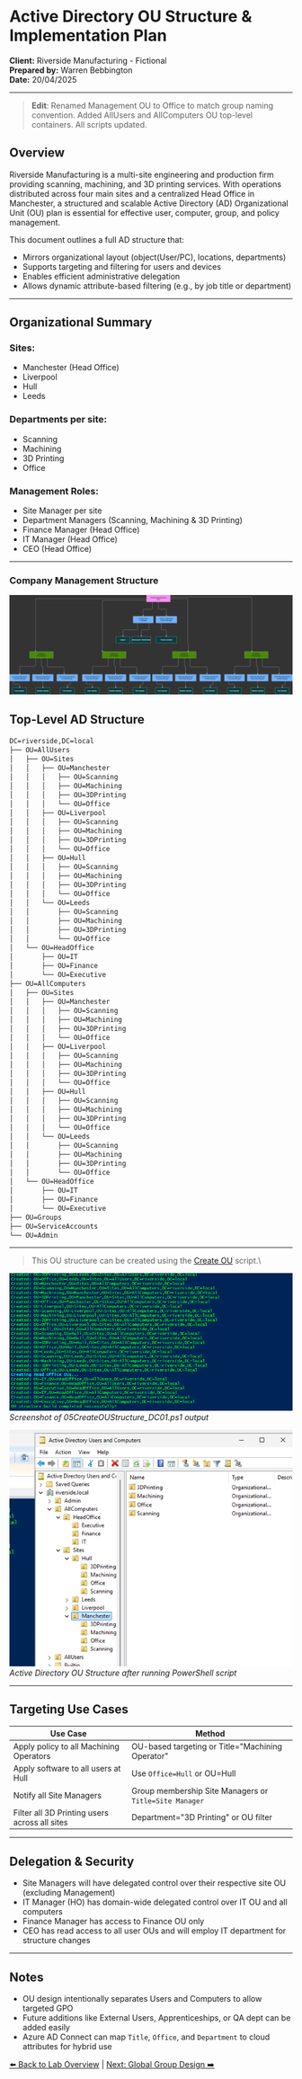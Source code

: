 # Active Directory OU Structure & Implementation Plan

**Client:** Riverside Manufacturing - Fictional\
**Prepared by:** Warren Bebbington\
**Date:** 20/04/2025

---

> **Edit**: Renamed Management OU to Office to match group naming convention. Added AllUsers and AllComputers OU top-level containers. All scripts updated.

## Overview

Riverside Manufacturing is a multi-site engineering and production firm providing scanning, machining, and 3D printing services. With operations distributed across four main sites and a centralized Head Office in Manchester, a structured and scalable Active Directory (AD) Organizational Unit (OU) plan is essential for effective user, computer, group, and policy management.

This document outlines a full AD structure that:

- Mirrors organizational layout (object(User/PC), locations, departments)
- Supports targeting and filtering for users and devices
- Enables efficient administrative delegation
- Allows dynamic attribute-based filtering (e.g., by job title or department)

---

## Organizational Summary

### **Sites:**

- Manchester (Head Office)
- Liverpool
- Hull
- Leeds

### **Departments per site:**

- Scanning
- Machining
- 3D Printing
- Office

### **Management Roles:**

- Site Manager per site
- Department Managers (Scanning, Machining & 3D Printing)
- Finance Manager (Head Office)
- IT Manager (Head Office)
- CEO (Head Office)

---

### **Company Management Structure**

![Riverside Management Structure](images/Riverside%20OU.drawio.png)

## Top-Level AD Structure

```
DC=riverside,DC=local
├── OU=AllUsers
│   ├── OU=Sites
│   │   ├── OU=Manchester
│   │   │   ├── OU=Scanning
│   │   │   ├── OU=Machining
│   │   │   ├── OU=3DPrinting
│   │   │   └── OU=Office
│   │   ├── OU=Liverpool
│   │   │   ├── OU=Scanning
│   │   │   ├── OU=Machining
│   │   │   ├── OU=3DPrinting
│   │   │   └── OU=Office
│   │   ├── OU=Hull
│   │   │   ├── OU=Scanning
│   │   │   ├── OU=Machining
│   │   │   ├── OU=3DPrinting
│   │   │   └── OU=Office
│   │   └── OU=Leeds
│   │       ├── OU=Scanning
│   │       ├── OU=Machining
│   │       ├── OU=3DPrinting
│   │       └── OU=Office
│   └── OU=HeadOffice
│       ├── OU=IT
│       ├── OU=Finance
│       └── OU=Executive
├── OU=AllComputers
│   ├── OU=Sites
│   │   ├── OU=Manchester
│   │   │   ├── OU=Scanning
│   │   │   ├── OU=Machining
│   │   │   ├── OU=3DPrinting
│   │   │   └── OU=Office
│   │   ├── OU=Liverpool
│   │   │   ├── OU=Scanning
│   │   │   ├── OU=Machining
│   │   │   ├── OU=3DPrinting
│   │   │   └── OU=Office
│   │   ├── OU=Hull
│   │   │   ├── OU=Scanning
│   │   │   ├── OU=Machining
│   │   │   ├── OU=3DPrinting
│   │   │   └── OU=Office
│   │   └── OU=Leeds
│   │       ├── OU=Scanning
│   │       ├── OU=Machining
│   │       ├── OU=3DPrinting
│   │       └── OU=Office
│   └── OU=HeadOffice
│       ├── OU=IT
│       ├── OU=Finance
│       └── OU=Executive
├── OU=Groups
├── OU=ServiceAccounts
└── OU=Admin
```

---

> This OU structure can be created using the [Create OU](build-scripts/01CreateOUStructure_DC01.ps1) script.\


![OU Creation Script](images/CreateOU.png)\
*Screenshot of 05CreateOUStructure_DC01.ps1 output*

![Active Directory DC01 - Organisational Units](images/ADOUStructureDC01.png)\
*Active Directory OU Structure after running PowerShell script*

---

##  Targeting Use Cases

| Use Case                                      | Method                                                 |
|-----------------------------------------------|--------------------------------------------------------|
| Apply policy to all Machining Operators       | OU-based targeting or Title="Machining Operator"       |
| Apply software to all users at Hull           | Use `Office=Hull` or OU=Hull                           |
| Notify all Site Managers                      | Group membership Site Managers or `Title=Site Manager` |
| Filter all 3D Printing users across all sites | Department="3D Printing" or OU filter                  |

---

##  Delegation & Security

- Site Managers will have delegated control over their respective site OU (excluding Management)
- IT Manager (HO) has domain-wide delegated control over IT OU and all computers
- Finance Manager has access to Finance OU only
- CEO has read access to all user OUs and will employ IT department for structure changes

---

##  Notes

- OU design intentionally separates Users and Computers to allow targeted GPO
- Future additions like External Users, Apprenticeships, or QA dept can be added easily
- Azure AD Connect can map `Title`, `Office`, and `Department` to cloud attributes for hybrid use

[⬅️ Back to Lab Overview](../README.md) | [Next: Global Group Design ➡️](../02-active-directory/global-groups.md)